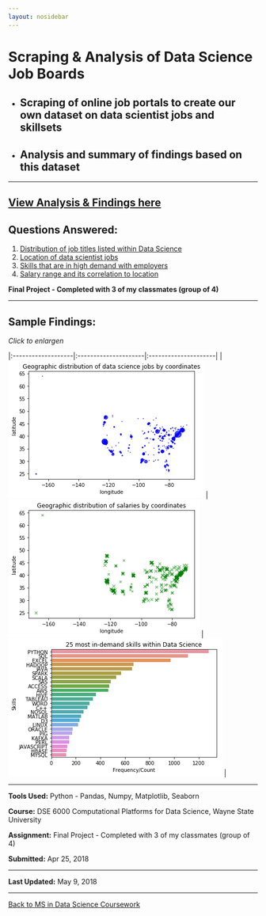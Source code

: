 ```yaml
---
layout: nosidebar
---
```


# Scraping & Analysis of Data Science Job Boards

* ## Scraping of online job portals to create our own dataset on data scientist jobs and skillsets

* ## Analysis and summary of findings based on this dataset

***

## [View Analysis & Findings here](Analysis.html)

## Questions Answered:

1. [Distribution of job titles listed within Data Science](Analysis.html#1.-What-are-the-typical-job-titles-listed-in-Data-Science?)
2. [Location of data scientist jobs](Analysis.html#2.-Where-are-data-scientist-jobs-located-the-most?-Geographical-distribution-of-jobs-in-this-segment?-(State-and-City-levels))
3. [Skills that are in high demand with employers](Analysis.html#3.-What-skills-are-in-high-demand-with-employers-in-this-segment?-What-combinations-of-skills-appear-most-often-together?)
4. [Salary range and its correlation to location](Analysis.html#4.-Salary-range-and-its-correlation-to-location-if-any.)

**Final Project - Completed with 3 of my classmates (group of 4)**

***

## Sample Findings:

*Click to enlargen*

|:-------------------|:---------------------|:---------------------|
| [![Geographic distribution of US Data Science jobs by coordinates](img1.png)](img1.png) | [![Salaries by location (US)](img3.png)](img3.png) | [![25 most in-demand skills within Data Science](img2.png)](img2.png) |


***

**Tools Used:** Python - Pandas, Numpy, Matplotlib, Seaborn

**Course:** DSE 6000 Computational Platforms for Data Science, Wayne State University

**Assignment:** Final Project - Completed with 3 of my classmates (group of 4)

**Submitted:** Apr 25, 2018

***

**Last Updated:** May 9, 2018

***

[Back to MS in Data Science Coursework](/ms)